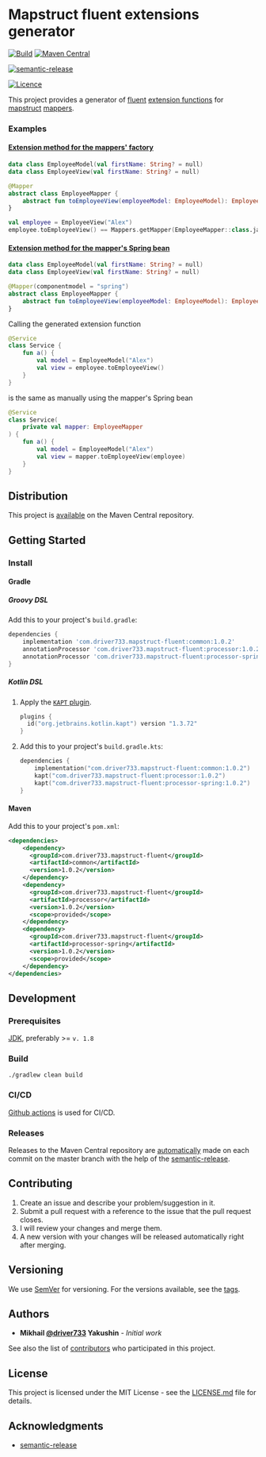 # Mapstruct fluent extensions generator

[![Build](https://github.com/driver733/mapstruct-fluent/workflows/Build/badge.svg?branch=master)](https://github.com/driver733/mapstruct-fluent/actions?query=workflow%3ABuild+branch%3Amaster)
[![Maven Central](https://img.shields.io/maven-central/v/com.driver733.mapstruct-fluent/processor)](https://search.maven.org/search?q=com.driver733.mapstruct)

[![semantic-release](https://img.shields.io/badge/%20%20%F0%9F%93%A6%F0%9F%9A%80-semantic--release-e10079.svg)](https://github.com/driver733/mapstruct-fluent/actions?query=workflow%3ARelease)

[![Licence](https://img.shields.io/github/license/driver733/mapstruct-fluent)](https://github.com/driver733/mapstruct-fluent/blob/master/LICENSE)

This project provides a generator of [fluent](https://en.wikipedia.org/wiki/Fluent_interface) [extension functions](https://kotlinlang.org/docs/reference/extensions.html) for [mapstruct](https://github.com/mapstruct/mapstruct) [mappers](https://mapstruct.org/documentation/dev/reference/html/#defining-mapper).

### Examples

#### [Extension method for the mappers' factory](examples/example/src/test/kotlin/com/driver733/mapstructfluent/EmployeeMapperTest.kt)

```kotlin
data class EmployeeModel(val firstName: String? = null)
data class EmployeeView(val firstName: String? = null)
```

```kotlin
@Mapper
abstract class EmployeeMapper {
    abstract fun toEmployeeView(employeeModel: EmployeeModel): EmployeeView
}
```

```kotlin
val employee = EmployeeView("Alex")
employee.toEmployeeView() == Mappers.getMapper(EmployeeMapper::class.java).toEmployeeView(employee)
```

#### [Extension method for the mapper's Spring bean](examples/example-spring/src/test/kotlin/com/driver733/mapstructfluent/EmployeeMapperTest.kt)

```kotlin
data class EmployeeModel(val firstName: String? = null)
data class EmployeeView(val firstName: String? = null)
```
```kotlin
@Mapper(componentmodel = "spring")
abstract class EmployeeMapper {
    abstract fun toEmployeeView(employeeModel: EmployeeModel): EmployeeView
}
```

Calling the generated extension function
```kotlin
@Service
class Service {
    fun a() {
        val model = EmployeeModel("Alex")
        val view = employee.toEmployeeView()
    }
}
```

is the same as manually using the mapper's Spring bean
```kotlin
@Service
class Service(
    private val mapper: EmployeeMapper
) {
    fun a() {
        val model = EmployeeModel("Alex")
        val view = mapper.toEmployeeView(employee)
    }
}
```


## Distribution

This project is [available](https://search.maven.org/search?q=com.driver733.mapstruct-fluent) on the Maven Central repository.

## Getting Started

### Install

#### Gradle

##### Groovy DSL

Add this to your project's `build.gradle`:

```groovy
dependencies {
    implementation 'com.driver733.mapstruct-fluent:common:1.0.2'
    annotationProcessor 'com.driver733.mapstruct-fluent:processor:1.0.2'
    annotationProcessor 'com.driver733.mapstruct-fluent:processor-spring:1.0.2'
}
```

##### Kotlin DSL

1. Apply the [`KAPT` plugin](https://plugins.gradle.org/plugin/org.jetbrains.kotlin.kapt).

    ```kotlin
    plugins {
      id("org.jetbrains.kotlin.kapt") version "1.3.72"
    }
    ```
2. Add this to your project's `build.gradle.kts`:

    ```kotlin
    dependencies {
        implementation("com.driver733.mapstruct-fluent:common:1.0.2")
        kapt("com.driver733.mapstruct-fluent:processor:1.0.2")
        kapt("com.driver733.mapstruct-fluent:processor-spring:1.0.2")
    }
    ``` 

#### Maven

Add this to your project's `pom.xml`:

```xml
<dependencies>
    <dependency>
      <groupId>com.driver733.mapstruct-fluent</groupId>
      <artifactId>common</artifactId>
      <version>1.0.2</version>
    </dependency>
    <dependency>
      <groupId>com.driver733.mapstruct-fluent</groupId>
      <artifactId>processor</artifactId>
      <version>1.0.2</version>
      <scope>provided</scope>
    </dependency>
    <dependency>
      <groupId>com.driver733.mapstruct-fluent</groupId>
      <artifactId>processor-spring</artifactId>
      <version>1.0.2</version>
      <scope>provided</scope>
    </dependency>
</dependencies>
```

## Development

### Prerequisites

[JDK](https://stackoverflow.com/a/52524114/2441104), preferably >= `v. 1.8`

### Build

```
./gradlew clean build
```

### CI/CD

[Github actions](https://github.com/driver733/mapstruct-fluent/actions) is used for CI/CD.

### Releases

Releases to the Maven Central repository are [automatically](https://github.com/driver733/mapstruct-fluent/actions?query=workflow%3ARelease)
made on each commit on the master branch with the help of the [semantic-release](https://github.com/semantic-release/semantic-release).

## Contributing

1. Create an issue and describe your problem/suggestion in it.
2. Submit a pull request with a reference to the issue that the pull request closes.
3. I will review your changes and merge them.
4. A new version with your changes will be released automatically right after merging.

## Versioning

We use [SemVer](http://semver.org/) for versioning. For the versions available, see the [tags](https://github.com/driver733/mapstruct-fluent/tags). 

## Authors

* **Mikhail [@driver733](https://www.driver733.com) Yakushin** - *Initial work*

See also the list of [contributors](https://github.com/driver733/mapstruct-fluent/graphs/contributors) who participated in this project.

## License

This project is licensed under the MIT License - see the [LICENSE.md](https://github.com/driver733/mapstruct-fluent/blob/master/LICENSE) file for details.

## Acknowledgments

* [semantic-release](https://github.com/semantic-release/semantic-release)
